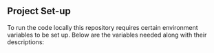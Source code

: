 ## Project Set-up
To run the code locally this repository requires certain environment variables to be set up. Below are the variables needed along with their descriptions:
